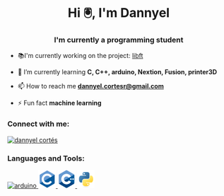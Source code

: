<h1 align="center">Hi 🖲️, I'm Dannyel</h1>
<h3 align="center">I'm currently a programming student</h3>


- 📚I'm currently working on the project: [libft](git@github.com:lbDYX/42_cursus.git)

- 🌱 I’m currently learning **C, C++, arduino, Nextion, Fusion, printer3D**

- 📫 How to reach me **dannyel.cortesr@gmail.com**

- ⚡ Fun fact **machine learning**

<h3 align="left">Connect with me:</h3>
<p align="left">
<a href="https://linkedin.com/in/dannyel cortés" target="blank"><img align="center" src="https://raw.githubusercontent.com/rahuldkjain/github-profile-readme-generator/master/src/images/icons/Social/linked-in-alt.svg" alt="dannyel cortés" height="30" width="40" /></a>
</p>

<h3 align="left">Languages and Tools:</h3>
<p align="left"> <a href="https://www.arduino.cc/" target="_blank" rel="noreferrer"> <img src="https://cdn.worldvectorlogo.com/logos/arduino-1.svg" alt="arduino" width="40" height="40"/> </a> <a href="https://www.cprogramming.com/" target="_blank" rel="noreferrer"> <img src="https://raw.githubusercontent.com/devicons/devicon/master/icons/c/c-original.svg" alt="c" width="40" height="40"/> </a> <a href="https://www.w3schools.com/cpp/" target="_blank" rel="noreferrer"> <img src="https://raw.githubusercontent.com/devicons/devicon/master/icons/cplusplus/cplusplus-original.svg" alt="cplusplus" width="40" height="40"/> </a> <a href="https://www.python.org" target="_blank" rel="noreferrer"> <img src="https://raw.githubusercontent.com/devicons/devicon/master/icons/python/python-original.svg" alt="python" width="40" height="40"/> </a> </p>
